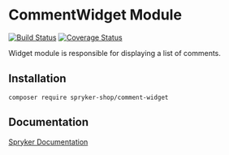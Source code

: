 # CommentWidget Module
[![Build Status](https://travis-ci.org/spryker-shop/comment-widget.svg)](https://travis-ci.org/spryker/comment-widget)
[![Coverage Status](https://coveralls.io/repos/github/spryker-shop/comment-widget/badge.svg)](https://coveralls.io/github/spryker/comment-widget)

Widget module is responsible for displaying a list of comments.

## Installation

```
composer require spryker-shop/comment-widget
```

## Documentation

[Spryker Documentation](https://academy.spryker.com/developing_with_spryker/module_guide/modules.html)
